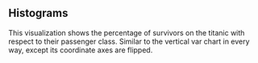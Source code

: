 ## Histograms

This visualization shows the percentage of survivors on the titanic with respect to their passenger class. Similar to the vertical var chart in every way, except its coordinate axes are flipped.
